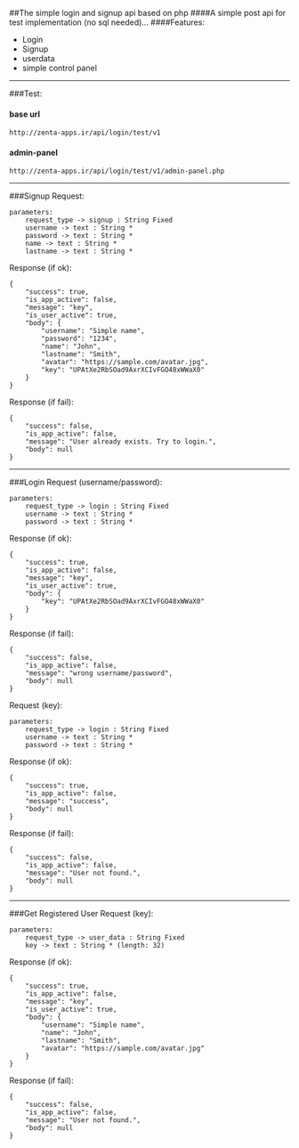 ##The simple login and signup api based on php
####A simple post api for test implementation (no sql needed)...
####Features:
- Login
- Signup
- userdata
- simple control panel
---
###Test:
#### base url
```
http://zenta-apps.ir/api/login/test/v1
```
#### admin-panel
```
http://zenta-apps.ir/api/login/test/v1/admin-panel.php
```
    
---
###Signup
Request:
```
parameters:
    request_type -> signup : String Fixed
    username -> text : String *
    password -> text : String *
    name -> text : String *
    lastname -> text : String *
```
Response (if ok):
```
{
    "success": true,
    "is_app_active": false,
    "message": "key",
    "is_user_active": true,
    "body": {
        "username": "Simple name",
        "password": "1234",
        "name": "John",
        "lastname": "Smith",
        "avatar": "https://sample.com/avatar.jpg",
        "key": "UPAtXe2RbSOad9AxrXCIvFGO48xWWaX0"
    }
}
```
Response (if fail):
```
{
    "success": false,
    "is_app_active": false,
    "message": "User already exists. Try to login.",
    "body": null
}
```

---
###Login
Request (username/password):
```
parameters:
    request_type -> login : String Fixed
    username -> text : String *
    password -> text : String *
```
Response (if ok):
```
{
    "success": true,
    "is_app_active": false,
    "message": "key",
    "is_user_active": true,
    "body": {
        "key": "UPAtXe2RbSOad9AxrXCIvFGO48xWWaX0"
    }
}
```
Response (if fail):
```
{
    "success": false,
    "is_app_active": false,
    "message": "wrong username/password",
    "body": null
}
```
Request (key):
```
parameters:
    request_type -> login : String Fixed
    username -> text : String *
    password -> text : String *
```
Response (if ok):
```
{
    "success": true,
    "is_app_active": false,
    "message": "success",
    "body": null
}
```
Response (if fail):
```
{
    "success": false,
    "is_app_active": false,
    "message": "User not found.",
    "body": null
}
```
---
###Get Registered User
Request (key):
```
parameters:
    request_type -> user_data : String Fixed
    key -> text : String * (length: 32)
```
Response (if ok):
```
{
    "success": true,
    "is_app_active": false,
    "message": "key",
    "is_user_active": true,
    "body": {
        "username": "Simple name",
        "name": "John",
        "lastname": "Smith",
        "avatar": "https://sample.com/avatar.jpg"
    }
}
```
Response (if fail):
```
{
    "success": false,
    "is_app_active": false,
    "message": "User not found.",
    "body": null
}
```